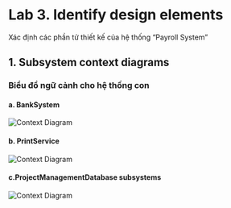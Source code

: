 # Lab 3. Identify design elements
Xác định các phần tử thiết kế của hệ thống “Payroll System”
## 1. Subsystem context diagrams
### Biểu đồ ngữ cảnh cho hệ thống con
#### a. BankSystem

![Context Diagram](https://www.planttext.com/api/plantuml/png/N8yn3i8m34LtdyBg14Clm80AXHq9BX2Lq5HD7PIu4XaH9-4ER1qOUfAUW2lGbY1KrkVtl-rNyqmS2yjrfS6L1Q4rJW8Nh2McXbXU63U5oAsey6GihWMLU-zOLW0Yuvv4E-6jqHe_E4BXCA0W1czRdRNnKeuTkCeoKnEF-dSI6C0aZt6ynDblyHmNU53jWtBa_c1MWXIoQUy44sk8_JNtoLJLlcjkVQxecYi199AEm_Tl0000__y30000)

#### b. PrintService

![Context Diagram](https://www.planttext.com/api/plantuml/png/N8yn3e9044NxESKFbHPSmCAGo058EC56LzouB6PtC59RM7i4Jw2r53I6U-m9l88GY16xoSjxCvbttKIEXUKor-Jsoi0MJX8hrXAhmh0yCM8bCYjoR0kBn2h3gRH7jPP4OiqT2n9HsK9hf9LZcGSG3YCQoDVhOsa7OPY99YR2S8dPxv4v5eXzVOTMlhwKEEoKVpObTFjeRoQZFxdlnzLTc4nblAw-FaCPeaYQJV_p1m00__y30000)

#### c.ProjectManagementDatabase subsystems

![Context Diagram](https://www.planttext.com/api/plantuml/png/V90z2i9048NxFSKZbHPU88K8fXK2LfRZkeRe_i3k99WJU0h1Jh2niJA5HKwI4tW54xInCELylFSzc5Vzd0KcpuNH8knp2--24fopLfWxo-h0I7BAF1bidKVgtKv9Nf2bJ1bbEI6cDNKTGPAxG9HIvPtMM5Q1bOb00L_q8KByd9XCfXZzrOuHOzLS2yZsSIcGvMrzWcxE1cLpXcpkDaFPmQCKGv9-v7SsHjBMD-Y-E-mLCsKt_N_U0000__y30000)
